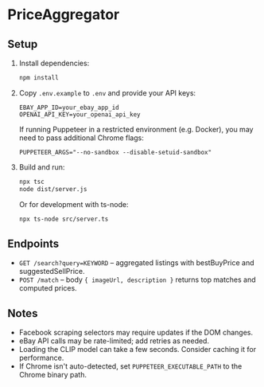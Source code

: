 # PriceAggregator

## Setup
1. Install dependencies:
   ```bash
   npm install
   ```
2. Copy `.env.example` to `.env` and provide your API keys:
   ```
   EBAY_APP_ID=your_ebay_app_id
   OPENAI_API_KEY=your_openai_api_key
   ```
   If running Puppeteer in a restricted environment (e.g. Docker), you may need
   to pass additional Chrome flags:
   ```
   PUPPETEER_ARGS="--no-sandbox --disable-setuid-sandbox"
   ```
3. Build and run:
   ```bash
   npx tsc
   node dist/server.js
   ```
   Or for development with ts-node:
   ```bash
   npx ts-node src/server.ts
   ```

## Endpoints
- `GET /search?query=KEYWORD` – aggregated listings with bestBuyPrice and suggestedSellPrice.
- `POST /match` – body `{ imageUrl, description }` returns top matches and computed prices.

## Notes
- Facebook scraping selectors may require updates if the DOM changes.
- eBay API calls may be rate-limited; add retries as needed.
- Loading the CLIP model can take a few seconds. Consider caching it for performance.
- If Chrome isn't auto-detected, set `PUPPETEER_EXECUTABLE_PATH` to the Chrome binary path.
